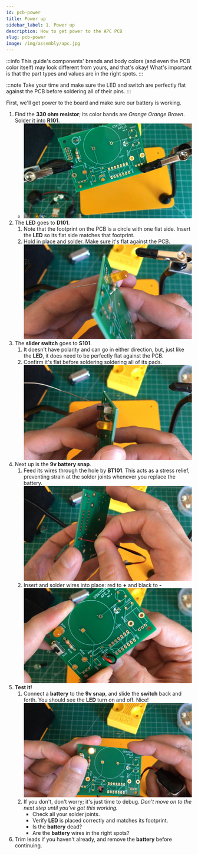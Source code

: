 ```yaml
---
id: pcb-power
title: Power up
sidebar_label: 1. Power up
description: How to get power to the APC PCB
slug: pcb-power
image: /img/assembly/apc.jpg
---
```


:::info
This guide's components' brands and body colors (and even the PCB color itself) may look different from yours, and that's okay! What's important is that the part types and values are in the right spots.
:::

:::note
Take your time and make sure the LED and switch are perfectly flat against the PCB before soldering all of their pins.
:::

First, we'll get power to the board and make sure our battery is working.

1. Find the **330 ohm resistor**; its color bands are _Orange Orange Brown_. Solder it into **R101**.
   - ![330 resistor to R101](/img/assembly/r101.jpg)
2. The **LED** goes to **D101**.
   1. Note that the footprint on the PCB is a circle with one flat side. Insert the **LED** so its flat side matches that footprint.
   2. Hold in place and solder. Make sure it's flat against the PCB. <!-- TODO: advise on technique -->
      ![LED, perfectly flat against PCB, at D101](/img/assembly/led-flat.jpg)
3. The **slider switch** goes to **S101**.
   1. It doesn't have polarity and can go in either direction, but, just like the **LED**, it does need to be perfectly flat against the PCB.
   2. Confirm it's flat before soldering soldering all of its pads. <!-- TODO: advise on technique -->
      ![Switch, perfectly flat against PCB, at S101](/img/assembly/switch-flat.jpg)
4. Next up is the **9v battery snap**.
   1. Feed its wires through the hole by **BT101**. This acts as a stress relief, preventing strain at the solder joints whenever you replace the battery.
      ![9v snap wires in their relief hole](/img/assembly/9v-relief.jpg)
   2. Insert and solder wires into place: red to **+** and black to **-**
      ![9v snap wires in place at BT101](/img/assembly/9v-wires.jpg)
5. **Test it!**
   1. Connect a **battery** to the **9v snap**, and slide the **switch** back and forth. You should see the **LED** turn on and off. Nice!
      ![Testing power](/img/assembly/power.jpg)
   2. If you don't, don't worry; it's just time to debug. _Don't move on to the next step until you've got this working._
      - Check all your solder joints.
      - Verify **LED** is placed correctly and matches its footprint.
      - Is the **battery** dead?
      - Are the **battery** wires in the right spots?
6. Trim leads if you haven't already, and remove the **battery** before continuing.

<!-- TODO: consider breaking out test from the rest of the steps -->
